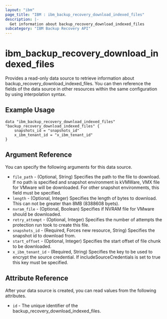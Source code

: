 ```yaml
---
layout: "ibm"
page_title: "IBM : ibm_backup_recovery_download_indexed_files"
description: |-
  Get information about backup_recovery_download_indexed_files
subcategory: "IBM Backup Recovery API"
---
```


# ibm_backup_recovery_download_indexed_files

Provides a read-only data source to retrieve information about backup_recovery_download_indexed_files. You can then reference the fields of the data source in other resources within the same configuration by using interpolation syntax.

## Example Usage

```hcl
data "ibm_backup_recovery_download_indexed_files" "backup_recovery_download_indexed_files" {
	snapshots_id = "snapshots_id"
	x_ibm_tenant_id = "x_ibm_tenant_id"
}
```

## Argument Reference

You can specify the following arguments for this data source.

* `file_path` - (Optional, String) Specifies the path to the file to download. If no path is specified and snapshot environment is kVMWare, VMX file for VMware will be downloaded. For other snapshot environments, this field must be specified.
* `length` - (Optional, Integer) Specifies the length of bytes to download. This can not be greater than 8MB (8388608 byets).
* `nvram_file` - (Optional, Boolean) Specifies if NVRAM file for VMware should be downloaded.
* `retry_attempt` - (Optional, Integer) Specifies the number of attempts the protection run took to create this file.
* `snapshots_id` - (Required, Forces new resource, String) Specifies the snapshot id to download from.
* `start_offset` - (Optional, Integer) Specifies the start offset of file chunk to be downloaded.
* `x_ibm_tenant_id` - (Required, String) Specifies the key to be used to encrypt the source credential. If includeSourceCredentials is set to true this key must be specified.

## Attribute Reference

After your data source is created, you can read values from the following attributes.

* `id` - The unique identifier of the backup_recovery_download_indexed_files.

